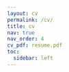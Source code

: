 ```yaml
---
layout: cv
permalink: /cv/
title: cv
nav: true
nav_order: 4
cv_pdf: resume.pdf
toc:
  sidebar: left
---
```

